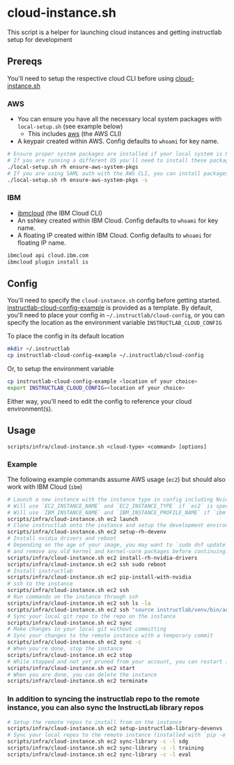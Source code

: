 # cloud-instance.sh

This script is a helper for launching cloud instances and getting instructlab setup for development

## Prereqs

You'll need to setup the respective cloud CLI before using [cloud-instance.sh](cloud-instance.sh)

### AWS

- You can ensure you have all the necessary local system packages with `local-setup.sh` (see example below)
  - This includes [aws](https://aws.amazon.com/cli/) (the AWS CLI)
- A keypair created within AWS. Config defaults to `whoami` for key name.

```bash
# Ensure proper system packages are installed if your local system is Red Hat-based
# If you are running a different OS you'll need to install these packages manually
./local-setup.sh rh ensure-aws-system-pkgs
# If you are using SAML auth with the AWS CLI, you can install packages for that with the '-s` flag
./local-setup.sh rh ensure-aws-system-pkgs -s
```

### IBM

- [ibmcloud](https://cloud.ibm.com/docs/cli) (the IBM Cloud CLI)
- An sshkey created within IBM Cloud. Config defaults to `whoami` for key name.
- A floating IP created within IBM Cloud. Config defaults to `whoami` for floating IP name.

```bash
ibmcloud api cloud.ibm.com
ibmcloud plugin install is
```

## Config

You'll need to specify the `cloud-instance.sh` config before getting started. [instructlab-cloud-config-example](instructlab-cloud-config-example) is provided as a template. By default, you'll need to place your config in `~/.instructlab/cloud-config`, or you can specify the location as the environment variable `INSTRUCTLAB_CLOUD_CONFIG`

To place the config in its default location

```bash
mkdir ~/.instructlab
cp instructlab-cloud-config-example ~/.instructlab/cloud-config
```

Or, to setup the environment variable

```bash
cp instructlab-cloud-config-example <location of your choice>
export INSTRUCTLAB_CLOUD_CONFIG=<location of your choice>
```

Either way, you'll need to edit the config to reference your cloud environment(s).

## Usage

`scripts/infra/cloud-instance.sh <cloud-type> <command> [options]`

### Example

The following example commands assume AWS usage (`ec2`) but should also work with IBM Cloud (`ibm`)

```bash
# Launch a new instance with the instance type in config including Nvidia GPU(s)
# Will use `EC2_INSTANCE_NAME` and `EC2_INSTANCE_TYPE` if `ec2` is specified
# Will use `IBM_INSTANCE_NAME` and `IBM_INSTANCE_PROFILE_NAME` if `ibm` is specified
scripts/infra/cloud-instance.sh ec2 launch
# Clone instructlab onto the instance and setup the development environment
scripts/infra/cloud-instance.sh ec2 setup-rh-devenv
# Install nvidia drivers and reboot
# Depending on the age of your image, you may want to `sudo dnf update`, reboot your instance
# and remove any old kernel and kernel-core packages before continuing.
scripts/infra/cloud-instance.sh ec2 install-rh-nvidia-drivers
scripts/infra/cloud-instance.sh ec2 ssh sudo reboot
# Install instructlab
scripts/infra/cloud-instance.sh ec2 pip-install-with-nvidia
# ssh to the instance
scripts/infra/cloud-instance.sh ec2 ssh
# Run commands on the instance through ssh
scripts/infra/cloud-instance.sh ec2 ssh ls -la
scripts/infra/cloud-instance.sh ec2 ssh "source instructlab/venv/bin/activate && ilab system info"
# Sync your local git repo to the repo on the instance
scripts/infra/cloud-instance.sh ec2 sync
# Make changes in your local git without committing
# Sync your changes to the remote instance with a temporary commit
scripts/infra/cloud-instance.sh ec2 sync -c
# When you're done, stop the instance
scripts/infra/cloud-instance.sh ec2 stop
# While stopped and not yet pruned from your account, you can restart it if needed
scripts/infra/cloud-instance.sh ec2 start
# When you are done, you can delete the instance
scripts/infra/cloud-instance.sh ec2 terminate
```

### In addition to syncing the instructlab repo to the remote instance, you can also sync the InstructLab library repos

```bash
# Setup the remote repos to install from on the instance
scripts/infra/cloud-instance.sh ec2 setup-instructlab-library-devenvs
# Sync your local repos to the remote instance (installed with `pip -e`)
scripts/infra/cloud-instance.sh ec2 sync-library -c -l sdg
scripts/infra/cloud-instance.sh ec2 sync-library -c -l training
scripts/infra/cloud-instance.sh ec2 sync-library -c -l eval
```